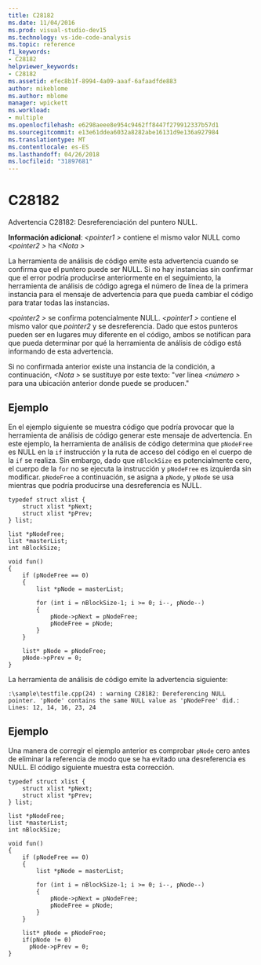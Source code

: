 ```yaml
---
title: C28182
ms.date: 11/04/2016
ms.prod: visual-studio-dev15
ms.technology: vs-ide-code-analysis
ms.topic: reference
f1_keywords:
- C28182
helpviewer_keywords:
- C28182
ms.assetid: efec8b1f-8994-4a09-aaaf-6afaadfde883
author: mikeblome
ms.author: mblome
manager: wpickett
ms.workload:
- multiple
ms.openlocfilehash: e6298aeee8e954c9462ff8447f279912337b57d1
ms.sourcegitcommit: e13e61ddea6032a8282abe16131d9e136a927984
ms.translationtype: MT
ms.contentlocale: es-ES
ms.lasthandoff: 04/26/2018
ms.locfileid: "31897681"
---
```

# <a name="c28182"></a>C28182
Advertencia C28182: Desreferenciación del puntero NULL.

 **Información adicional**:  *\<pointer1 >* contiene el mismo valor NULL como  *\<pointer2 >* ha  *\<Nota >*

 La herramienta de análisis de código emite esta advertencia cuando se confirma que el puntero puede ser NULL. Si no hay instancias sin confirmar que el error podría producirse anteriormente en el seguimiento, la herramienta de análisis de código agrega el número de línea de la primera instancia para el mensaje de advertencia para que pueda cambiar el código para tratar todas las instancias.

 *\<pointer2 >* se confirma potencialmente NULL. *\<pointer1 >* contiene el mismo valor que *pointer2* y se desreferencia. Dado que estos punteros pueden ser en lugares muy diferente en el código, ambos se notifican para que pueda determinar por qué la herramienta de análisis de código está informando de esta advertencia.

 Si no confirmada anterior existe una instancia de la condición, a continuación,  *\<Nota >* se sustituye por este texto: "ver línea  *\<número >* para una ubicación anterior donde puede se producen."

## <a name="example"></a>Ejemplo
 En el ejemplo siguiente se muestra código que podría provocar que la herramienta de análisis de código generar este mensaje de advertencia. En este ejemplo, la herramienta de análisis de código determina que `pNodeFree` es NULL en la `if` instrucción y la ruta de acceso del código en el cuerpo de la `if` se realiza. Sin embargo, dado que `nBlockSize` es potencialmente cero, el cuerpo de la `for` no se ejecuta la instrucción y `pNodeFree` es izquierda sin modificar. `pNodeFree` a continuación, se asigna a `pNode`, y `pNode` se usa mientras que podría producirse una desreferencia es NULL.

```
typedef struct xlist {
    struct xlist *pNext;
    struct xlist *pPrev;
} list;

list *pNodeFree;
list *masterList;
int nBlockSize;

void fun()
{
    if (pNodeFree == 0)
    {
        list *pNode = masterList;

        for (int i = nBlockSize-1; i >= 0; i--, pNode--)
        {
            pNode->pNext = pNodeFree;
            pNodeFree = pNode;
        }
    }

    list* pNode = pNodeFree;
    pNode->pPrev = 0;
}

```

 La herramienta de análisis de código emite la advertencia siguiente:

```
:\sample\testfile.cpp(24) : warning C28182: Dereferencing NULL pointer. 'pNode' contains the same NULL value as 'pNodeFree' did.: Lines: 12, 14, 16, 23, 24
```

## <a name="example"></a>Ejemplo
 Una manera de corregir el ejemplo anterior es comprobar `pNode` cero antes de eliminar la referencia de modo que se ha evitado una desreferencia es NULL. El código siguiente muestra esta corrección.

```
typedef struct xlist {
    struct xlist *pNext;
    struct xlist *pPrev;
} list;

list *pNodeFree;
list *masterList;
int nBlockSize;

void fun()
{
    if (pNodeFree == 0)
    {
        list *pNode = masterList;

        for (int i = nBlockSize-1; i >= 0; i--, pNode--)
        {
            pNode->pNext = pNodeFree;
            pNodeFree = pNode;
        }
    }

    list* pNode = pNodeFree;
    if(pNode != 0)
      pNode->pPrev = 0;
}

```